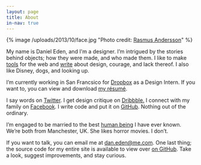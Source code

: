 ```yaml
---
layout: page
title: About
in-nav: true
---
```

{% image /uploads/2013/10/face.jpg "Photo credit: [Rasmus Andersson](http://www.flickr.com/photos/rsms)" %}

My name is Daniel Eden, and I'm a designer. I’m intrigued by the stories behind objects; how they were made, and who made them. I like to make [tools](/portfolio) for the web and [write](/blog) about design, courage, and lack thereof. I also like Disney, dogs, and looking up.

I’m currently working in San Francsico for [Dropbox](http://dropbox.com) as a Design Intern. If you want to, you can view and download [my résumé](http://cl.ly/OlXO).

I say words on [Twitter](http://twitter.com/_dte). I get design critique on [Dribbble.](http://dribbble.com/dte) I connect with my family on [Facebook](http://www.facebook.com/daniel.eden). I write code and put it on [GitHub](https://github.com/daneden). Nothing out of the ordinary.

I’m engaged to be married to the best [human being](http://twitter.com/iamemliy) I have ever known. We’re both from Manchester, UK. She likes horror movies. I don’t.

If you want to talk, you can email me at [dan.eden@me.com](mailto:dan.eden@me.com). One last thing; the source code for my entire site is available to view over [on GitHub](https://github.com/daneden/daneden.me). Take a look, suggest improvements, and stay curious.